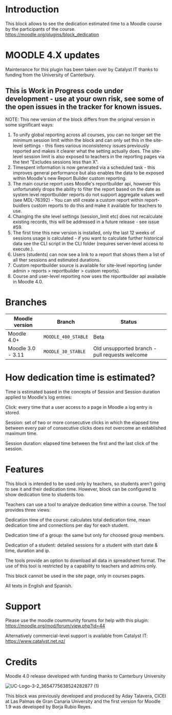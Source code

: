 # Introduction

This block allows to see the dedication estimated time to a Moodle course by the participants of the course.
https://moodle.org/plugins/block_dedication

# MOODLE 4.X updates
Maintenance for this plugin has been taken over by Catalyst IT thanks to funding from the University of Canterbury.

## This is Work in Progress code under development - use at your own risk, see some of the open issues in the tracker for known issues.

NOTE: This new version of the block differs from the original version in some significant ways:
1. To unify global reporting across all courses, you can no longer set the minimum session limit within the block and can only set this in the site-level settings - this fixes various inconsistency issues previously reported and makes it clearer what the setting actually does. The site-level session limit is also exposed to teachers in the reporting pages via the text "Excludes sessions less than X".
2. Timespent information is now generated via a scheduled task - this improves general performance but also enables the data to be exposed within Moodle's new Report Builder custom reporting.
3. The main course report uses Moodle's reportbuilder api, however this unfortunately drops the ability to filter the report based on the date as system level reportbuilder reports do not support aggregate values well (see MDL-76392) - You can still create a custom report within report-buidlers custom reports to do this and make it available for teachers to use.
4. Changing the site level settings (session_limit etc) does not recalculate existing records, this will be addressed in a future release - see issue #59.
5. The first time this new version is installed, only the last 12 weeks of sessions usage is calculated - if you want to calculate further historical data see the CLI script in the CLI folder (requires server-level access to execute.).
6. Users (students) can now see a link to a report that shows them a list of all ther sessions and estimated durations.
7. Custom reportbuilder source is available for site-level reporting (under admin > reports > reportbuilder > custom reports).
8. Course and user-level reporting now uses the reportbuilder api available in Moodle 4.0.

# Branches

| Moodle version    | Branch             | Status |
| ----------------- | ------------------ | ------------------ |
| Moodle 4.0+       | `MOODLE_400_STABLE` | Beta |
| Moodle 3.0 - 3.11 | `MOODLE_30_STABLE` | Old unsupported branch - pull requests welcome |

# How dedication time is estimated?
Time is estimated based in the concepts of Session and Session duration applied
to Moodle's log entries:

  Click:
  every time that a user access to a page in Moodle a log entry is stored.

  Session:
  set of two or more consecutive clicks in which the elapsed time between every
  pair of consecutive clicks does not overcome an established maximum time.

  Session duration:
  elapsed time between the first and the last click of the session.

# Features

This block is intended to be used only by teachers, so students aren't going to
see it and their dedication time. However, block can be configured to show
dedication time to students too.

Teachers can use a tool to analyze dedication time within a course. The tool
provides three views:

  Dedication time of the course:
  calculates total dedication time, mean dedication time and connections per day
  for each student.

  Dedication time of a group:
  the same but only for choosed group members.

  Dedication of a student:
  detalied sessions for a student with start date & time, duration and ip.

The tools provide an option to download all data in spreadsheet format. The use
of this tool is restricted by a capability to teachers and admins only.

This block cannot be used in the site page, only in courses pages.

All texts in English and Spanish.

# Support
Please use the moodle coummunity forums for help with this plugin:
https://moodle.org/mod/forum/view.php?id=44

Alternatively commercial-level support is available from Catalyst IT:
https://www.catalyst.net.nz/

# Credits
Moodle 4.0 release developed with funding thanks to Canterbury University

![UC-Logo-3-2_3654775638524282877 (1)](https://user-images.githubusercontent.com/362798/202991887-815a122e-5b1b-49f0-8546-0fed94239753.jpg)


This block was previously developed and produced by Aday Talavera, CICEI at Las Palmas de Gran Canaria University and the first version for Moodle 1.9 was developed by Borja Rubio Reyes.
